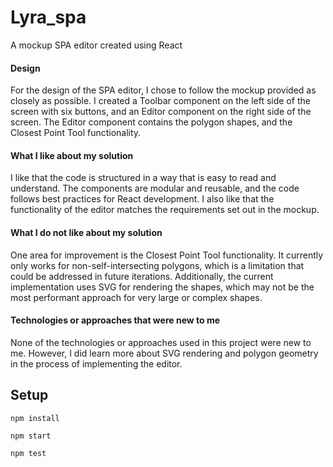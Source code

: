 # Lyra_spa

 A mockup SPA editor created using React

#### Design

For the design of the SPA editor, I chose to follow the mockup provided as closely as possible. I created a Toolbar component on the left side of the screen with six buttons, and an Editor component on the right side of the screen. The Editor component contains the polygon shapes, and the Closest Point Tool functionality.

#### What I like about my solution

I like that the code is structured in a way that is easy to read and understand. The components are modular and reusable, and the code follows best practices for React development. I also like that the functionality of the editor matches the requirements set out in the mockup.

#### What I do not like about my solution

One area for improvement is the Closest Point Tool functionality. It currently only works for non-self-intersecting polygons, which is a limitation that could be addressed in future iterations. Additionally, the current implementation uses SVG for rendering the shapes, which may not be the most performant approach for very large or complex shapes.

#### Technologies or approaches that were new to me

None of the technologies or approaches used in this project were new to me. However, I did learn more about SVG rendering and polygon geometry in the process of implementing the editor.

## Setup

```
npm install
```

```
npm start
```

```
npm test
```
